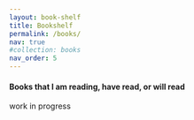 ```yaml
---
layout: book-shelf
title: Bookshelf
permalink: /books/
nav: true
#collection: books
nav_order: 5
---
```


#### Books that I am reading, have read, or will read

work in progress

